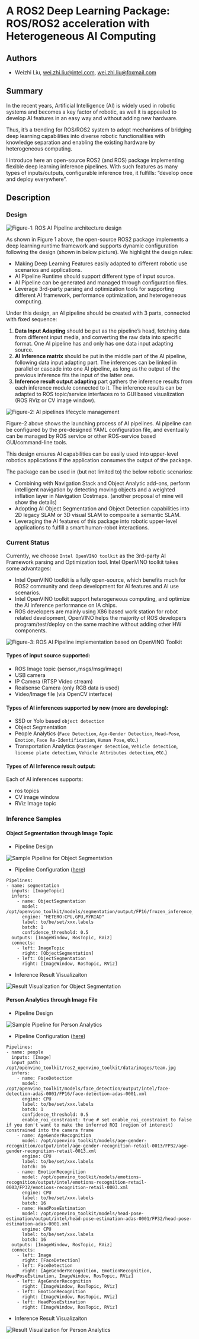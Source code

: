 # A ROS2 Deep Learning Package: ROS/ROS2 acceleration with Heterogeneous AI Computing

## Authors

- Weizhi Liu, wei.zhi.liu@intel.com, wei.zhi.liu@foxmail.com

## Summary

In the recent years, Artificial Intelligence (AI) is widely used in robotic systems and becomes a key factor of robotic, as well it is appealed to develop AI features in an easy way and without adding new hardware.

Thus, it’s a trending for ROS/ROS2 system to adopt mechanisms of bridging deep learning capabilities into diverse robotic functionalities with knowledge separation and enabling the existing hardware by heterogeneous computing.

I introduce here an open-source ROS2 (and ROS) package implementing flexible deep learning inference pipelines. With such features as many types of inputs/outputs, configurable inference tree, it fulfills: “develop once and deploy everywhere”.

## Description

### Design

![Figure-1: ROS AI Pipeline architecture design](https://github.com/LewisLiuPub/proposals/blob/main/ROSCon2021/deep_learning_framework/ROS2_Deep_Learning_package_architecture.PNG)

As shown in Figure 1 above, the open-source ROS2 package implements a deep learning runtime framework and supports dynamic configuration following the design (shown in below picture). We highlight the design rules:

  - Making Deep Learning Features easily adapted to different robotic use scenarios and applications. 
  - AI Pipeline Runtime should support different type of input source. 
  - AI Pipeline can be generated and managed through configuration files.
  - Leverage 3rd-party parsing and optimization tools for supporting different AI framework, performance optimization, and heterogeneous computing.

Under this design, an AI pipeline should be created with 3 parts, connected with fixed sequence:
  1. **Data Input Adapting** should be put as the pipeline’s head, fetching data from different input media, and converting the raw data into specific format. One AI pipeline has and only has one data input adapting source.
  2. **AI Inference matrix** should be put in the middle part of the AI pipeline, following data input adapting part. The inferences can be linked in parallel or cascade into one AI pipeline, as long as the output of the previous inference fits the input of the latter one.
  3. **Inference result output adapting** part gathers the inference results from each inference module connected to it. The inference results can be adapted to ROS topic/service interfaces ro to GUI based visualization (ROS RViz or CV image window).

![Figure-2: AI pipelines lifecycle management](https://github.com/LewisLiuPub/proposals/blob/main/ROSCon2021/deep_learning_framework/impletation_logic.PNG)

Figure-2 above shows the launching process of AI pipelines. AI pipeline can be configured by the pre-designed YAML configuration file, and eventually can be managed by ROS service or other ROS-service based GUI/command-line tools.

This design ensures AI capabilities can be easily used into upper-level robotics applications if the application consumes the output of the package. 

The package can be used in (but not limited to) the below robotic scenarios:
  - Combining with Navigation Stack and Object Analytic add-ons, perform intelligent navigation by detecting moving objects and a weighted inflation layer in Navigation Costmaps. (another proposal of mine will show the details)
  - Adopting AI Object Segmentation and Object Detection capabilities into 2D legacy SLAM or 3D visual SLAM to composite a semantic SLAM.
  - Leveraging the AI features of this package into robotic upper-level applications to fulfill a smart human-robot interactions.

### Current Status

Currently, we choose `Intel OpenVINO toolkit` as the 3rd-party AI Framework parsing and Optimization tool. Intel OpenVINO toolkit takes some advantages:
  - Intel OpenVINO toolkit is a fully open-source, which benefits much for ROS2 community and deep development for AI features and AI use scenarios.
  - Intel OpenVINO toolkit support heterogeneous computing, and optimize the AI inference performance on IA chips.
  - ROS developers are mainly using X86 based work station for robot related development, OpenVINO helps the majority of ROS developers program/test/deploy on the same machine without adding other HW components.

![Figure-3: ROS AI Pipeline implementation based on OpenVINO Toolkit](https://github.com/LewisLiuPub/proposals/blob/main/ROSCon2021/deep_learning_framework/openvino_design_arch.PNG)

#### Types of input source supported:
  - ROS Image topic (sensor_msgs/msg/image)
  - USB camera
  - IP Camera (RTSP Video stream)
  - Realsense Camera (only RGB data is used)
  - Video/Image file (via OpenCV interface)

#### Types of AI inferences supported by now (more are developing):
  - SSD or Yolo based `object detection`
  - Object Segmentation
  - People Analytics (`Face Detection`, `Age-Gender Detection`, `Head-Pose`, `Emotion`, `Face Re-Identification`, `Human Pose`, etc.)
  - Transportation Analytics (`Passenger detection`, `Vehicle detection`, `license plate detection`, `Vehicle Attributes detection`, etc.)

#### Types of AI Inference result output:
Each of AI inferences supports:
  - ros topics
  - CV image window
  - RViz Image topic

### Inference Samples
#### Object Segmentation through Image Topic
- Pipeline Design

![Sample Pipeline for Object Segmentation](https://github.com/LewisLiuPub/proposals/blob/main/ROSCon2021/deep_learning_framework/sample_pipeline_object_segmentation.PNG)

- Pipeline Configuration ([here](https://github.com/LewisLiuPub/proposals/blob/main/ROSCon2021/deep_learning_framework/config_sample_object_segmentation.yaml))

```terminal
Pipelines:
- name: segmentation
  inputs: [ImageTopic]
  infers:
    - name: ObjectSegmentation
      model: /opt/openvino_toolkit/models/segmentation/output/FP16/frozen_inference_graph.xml
      engine: "HETERO:CPU,GPU,MYRIAD"
      label: to/be/set/xxx.labels
      batch: 1
      confidence_threshold: 0.5
  outputs: [ImageWindow, RosTopic, RViz]
  connects:
    - left: ImageTopic
      right: [ObjectSegmentation]
    - left: ObjectSegmentation
      right: [ImageWindow, RosTopic, RViz]
```

- Inference Result Visualizaiton

![Result Visualization for Object Segmentation](https://github.com/LewisLiuPub/proposals/blob/main/ROSCon2021/deep_learning_framework/object_segmentation.gif)

#### Person Analytics through Image File
- Pipeline Design

![Sample Pipeline for Person Analytics](https://github.com/LewisLiuPub/proposals/blob/main/ROSCon2021/deep_learning_framework/sample_pipeline_person_analytics.PNG)

- Pipeline Configuration ([here](https://github.com/LewisLiuPub/proposals/blob/main/ROSCon2021/deep_learning_framework/config_sample_person_analytics.yaml))

```terminal
Pipelines:
- name: people
  inputs: [Image]
  input_path: /opt/openvino_toolkit/ros2_openvino_toolkit/data/images/team.jpg
  infers:
    - name: FaceDetection
      model: /opt/openvino_toolkit/models/face_detection/output/intel/face-detection-adas-0001/FP16/face-detection-adas-0001.xml
      engine: CPU
      label: to/be/set/xxx.labels
      batch: 1
      confidence_threshold: 0.5
      enable_roi_constraint: true # set enable_roi_constraint to false if you don't want to make the inferred ROI (region of interest) constrained into the camera frame
    - name: AgeGenderRecognition
      model: /opt/openvino_toolkit/models/age-gender-recognition/output/intel/age-gender-recognition-retail-0013/FP32/age-gender-recognition-retail-0013.xml
      engine: CPU
      label: to/be/set/xxx.labels
      batch: 16
    - name: EmotionRecognition
      model: /opt/openvino_toolkit/models/emotions-recognition/output/intel/emotions-recognition-retail-0003/FP32/emotions-recognition-retail-0003.xml
      engine: CPU
      label: to/be/set/xxx.labels
      batch: 16
    - name: HeadPoseEstimation
      model: /opt/openvino_toolkit/models/head-pose-estimation/output/intel/head-pose-estimation-adas-0001/FP32/head-pose-estimation-adas-0001.xml
      engine: CPU
      label: to/be/set/xxx.labels
      batch: 16
  outputs: [ImageWindow, RosTopic, RViz]
  connects:
    - left: Image
      right: [FaceDetection]
    - left: FaceDetection
      right: [AgeGenderRecognition, EmotionRecognition, HeadPoseEstimation, ImageWindow, RosTopic, RViz]
    - left: AgeGenderRecognition
      right: [ImageWindow, RosTopic, RViz]
    - left: EmotionRecognition
      right: [ImageWindow, RosTopic, RViz]
    - left: HeadPoseEstimation
      right: [ImageWindow, RosTopic, RViz]
```


- Inference Result Visualizaiton

![Result Visualization for Person Analytics](https://github.com/LewisLiuPub/proposals/blob/main/ROSCon2021/deep_learning_framework/result_person_analytics.PNG)

